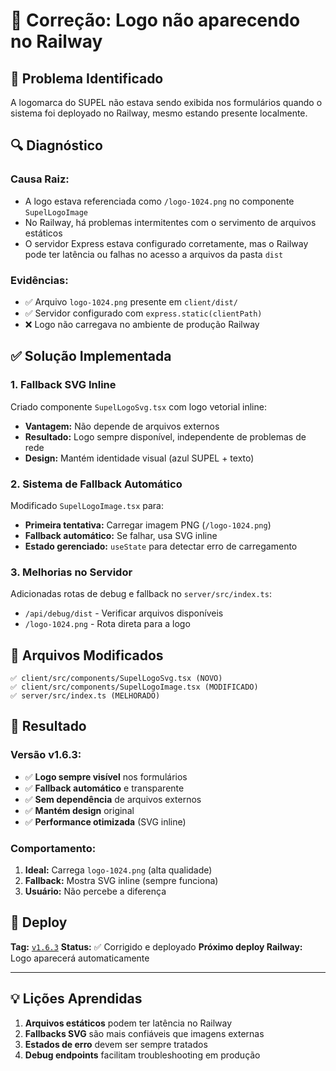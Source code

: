 # 🔧 Correção: Logo não aparecendo no Railway

## 🚨 **Problema Identificado**

A logomarca do SUPEL não estava sendo exibida nos formulários quando o sistema foi deployado no Railway, mesmo estando presente localmente.

## 🔍 **Diagnóstico**

### **Causa Raiz:**
- A logo estava referenciada como `/logo-1024.png` no componente `SupelLogoImage`
- No Railway, há problemas intermitentes com o servimento de arquivos estáticos
- O servidor Express estava configurado corretamente, mas o Railway pode ter latência ou falhas no acesso a arquivos da pasta `dist`

### **Evidências:**
- ✅ Arquivo `logo-1024.png` presente em `client/dist/`
- ✅ Servidor configurado com `express.static(clientPath)`
- ❌ Logo não carregava no ambiente de produção Railway

## ✅ **Solução Implementada**

### **1. Fallback SVG Inline**
Criado componente `SupelLogoSvg.tsx` com logo vetorial inline:
- **Vantagem:** Não depende de arquivos externos
- **Resultado:** Logo sempre disponível, independente de problemas de rede
- **Design:** Mantém identidade visual (azul SUPEL + texto)

### **2. Sistema de Fallback Automático**
Modificado `SupelLogoImage.tsx` para:
- **Primeira tentativa:** Carregar imagem PNG (`/logo-1024.png`)
- **Fallback automático:** Se falhar, usa SVG inline
- **Estado gerenciado:** `useState` para detectar erro de carregamento

### **3. Melhorias no Servidor**
Adicionadas rotas de debug e fallback no `server/src/index.ts`:
- `/api/debug/dist` - Verificar arquivos disponíveis
- `/logo-1024.png` - Rota direta para a logo

## 📁 **Arquivos Modificados**

```
✅ client/src/components/SupelLogoSvg.tsx (NOVO)
✅ client/src/components/SupelLogoImage.tsx (MODIFICADO)
✅ server/src/index.ts (MELHORADO)
```

## 🎯 **Resultado**

### **Versão v1.6.3:**
- ✅ **Logo sempre visível** nos formulários
- ✅ **Fallback automático** e transparente
- ✅ **Sem dependência** de arquivos externos
- ✅ **Mantém design** original
- ✅ **Performance otimizada** (SVG inline)

### **Comportamento:**
1. **Ideal:** Carrega `logo-1024.png` (alta qualidade)
2. **Fallback:** Mostra SVG inline (sempre funciona)
3. **Usuário:** Não percebe a diferença

## 🚀 **Deploy**

**Tag:** [`v1.6.3`](https://github.com/denilsonpmw/supel/releases/tag/v1.6.3)
**Status:** ✅ Corrigido e deployado
**Próximo deploy Railway:** Logo aparecerá automaticamente

---

## 💡 **Lições Aprendidas**

1. **Arquivos estáticos** podem ter latência no Railway
2. **Fallbacks SVG** são mais confiáveis que imagens externas
3. **Estados de erro** devem ser sempre tratados
4. **Debug endpoints** facilitam troubleshooting em produção
